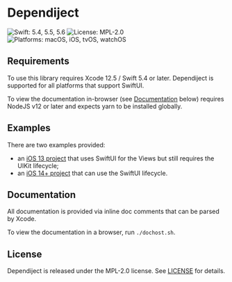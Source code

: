 # Dependiject

![Swift: 5.4, 5.5, 5.6][1]
![License: MPL-2.0][2]
![Platforms: macOS, iOS, tvOS, watchOS][3]

## Requirements

To use this library requires Xcode 12.5 / Swift 5.4 or later. Dependiject is supported for all
platforms that support SwiftUI.

To view the documentation in-browser (see [Documentation][4] below) requires NodeJS v12 or later and
expects yarn to be installed globally.

## Examples

There are two examples provided: 
- an [iOS 13 project][5] that uses SwiftUI for the Views but still requires the UIKit lifecycle;
- an [iOS 14+ project][6] that can use the SwiftUI lifecycle.

## Documentation

All documentation is provided via inline doc comments that can be parsed by Xcode.

To view the documentation in a browser, run `./dochost.sh`.

## License

Dependiject is released under the MPL-2.0 license. See [LICENSE][7] for details.

[1]: https://img.shields.io/badge/Swift-5.4_5.5_5.6-orange
[2]: https://img.shields.io/badge/license-MPL--2.0-blue.svg
[3]: https://img.shields.io/badge/Platforms-macOS_iOS_tvOS_watchOS-yellowgreen
[4]: #documentation
[5]: ./iOS%2013%20Example/
[6]: ./iOS%2014%20Example/
[7]: ./LICENSE

